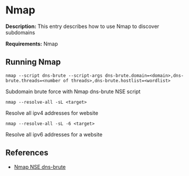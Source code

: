 # Nmap

**Description:** This entry describes how to use Nmap to discover subdomains

**Requirements:** Nmap

## Running Nmap

```
nmap --script dns-brute --script-args dns-brute.domain=<domain>,dns-brute.threads=<number of threads>,dns-brute.hostlist=<wordlist>
```

Subdomain brute force with Nmap dns-brute NSE script

```
nmap --resolve-all -sL <target>
```

Resolve all ipv4 addresses for website

```
nmap --resolve-all -sL -6 <target>
```

Resolve all ipv6 addresses for a website
  
## References
* [Nmap NSE dns-brute](https://nmap.org/nsedoc/scripts/dns-brute.html)
